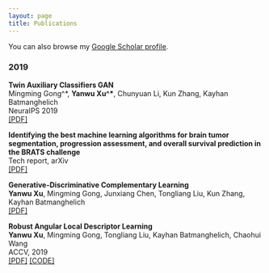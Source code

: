 ```yaml
---
layout: page
title: Publications
---
```


You can also browse my <a href="https://scholar.google.com/citations?hl=en&view_op=list_works&gmla=AJsN-F4wXw2j5KrSo5Bno4gz__drZ4lKvw4hGnOcCwZtcSR9ihh1vqOSavrTRL41MZK3Yy58M1Myjdb2VI617xe3PJlyOM6iNA1" target="_blank">Google Scholar profile</a>.
<br />

<h3>
    <a name='2019'></a> 2019
</h3>
<div class="media">
    <div class="media-body">
       <p class="media-heading">
          <strong>Twin Auxiliary Classifiers GAN
</strong><br />
          Mingming Gong^*, <b>Yanwu Xu^*</b>, Chunyuan Li, Kun Zhang, Kayhan Batmanghelich<br />
          NeuraIPS 2019<br />
          <a href="https://arxiv.org/abs/1907.02690">[PDF]</a> <br />
       </p>
    </div>
</div>
<div class="media">
    <div class="media-body">
       <p class="media-heading">
          <strong>Identifying the best machine learning algorithms for brain tumor segmentation, progression assessment, and overall survival prediction in the BRATS challenge</strong><br />
          Tech report, arXiv<br />
          <a href="https://arxiv.org/pdf/1811.02629.pdf">[PDF]</a> <br />
       </p>
    </div>
</div>
<div class="media">
    <div class="media-body">
       <p class="media-heading">
          <strong>Generative-Discriminative Complementary Learning</strong><br />
          <b>Yanwu Xu</b>, Mingming Gong, Junxiang Chen, Tongliang Liu, Kun Zhang, Kayhan Batmanghelich<br />
          <a href="https://arxiv.org/abs/1904.01612">[PDF]</a> <br />
       </p>
    </div>
</div>
<div class="media">
    <div class="media-body">
       <p class="media-heading">
          <strong>Robust Angular Local Descriptor Learning</strong><br />
          <b>Yanwu Xu</b>, Mingming Gong, Tongliang Liu, Kayhan Batmanghelich, Chaohui Wang<br />
          ACCV, 2019<br />
          <a href="https://arxiv.org/abs/1901.07076">[PDF]</a> <a href="https://github.com/xuyanwu/RAL-Net">[CODE]</a><br />
       </p>
    </div>
</div>
<h3>
   
